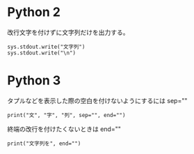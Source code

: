 # Python 2

改行文字を付けずに文字列だけを出力する。

```
sys.stdout.write("文字列")
sys.stdout.write("\n")
```

# Python 3

タプルなどを表示した際の空白を付けないようにするには sep=""

```
print("文", "字", "列", sep="", end="")
```

終端の改行を付けたくないときは end=""

```
print("文字列を", end="")
```
